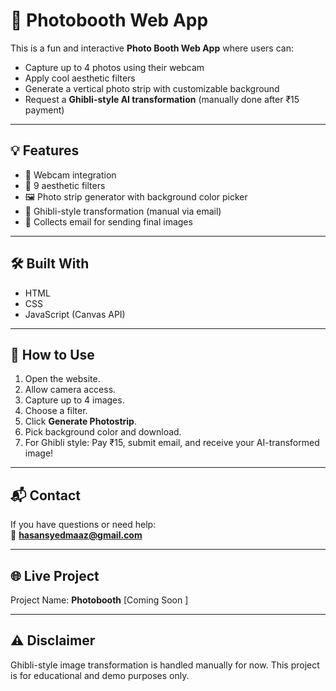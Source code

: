 # 📸 Photobooth Web App

This is a fun and interactive **Photo Booth Web App** where users can:
- Capture up to 4 photos using their webcam
- Apply cool aesthetic filters
- Generate a vertical photo strip with customizable background
- Request a **Ghibli-style AI transformation** (manually done after ₹15 payment)

---

## 💡 Features

- 🎥 Webcam integration
- 🎨 9 aesthetic filters
- 🖼️ Photo strip generator with background color picker
- 🧚 Ghibli-style transformation (manual via email)
- 📩 Collects email for sending final images

---

## 🛠️ Built With

- HTML
- CSS
- JavaScript (Canvas API)

---

## 🚀 How to Use

1. Open the website.
2. Allow camera access.
3. Capture up to 4 images.
4. Choose a filter.
5. Click **Generate Photostrip**.
6. Pick background color and download.
7. For Ghibli style: Pay ₹15, submit email, and receive your AI-transformed image!

---

## 📬 Contact

If you have questions or need help:  
📧 **hasansyedmaaz@gmail.com**

---

## 🌐 Live Project

Project Name: **Photobooth** 
[Coming Soon ]

---

## ⚠️ Disclaimer

Ghibli-style image transformation is handled manually for now. This project is for educational and demo purposes only.

